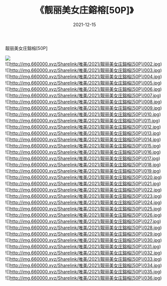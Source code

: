 ﻿---
layout: post
title:  《靓丽美女庄鎔榕[50P]》
date:   2021-12-15
img: http://img.660000.xyz/Sharelink/唯美/2021/靓丽美女庄鎔榕[50P]/000.jpg
categories: [美女, 清纯, 唯美]
---

靓丽美女庄鎔榕[50P]

 ![](http://img.660000.xyz/Sharelink/唯美/2021/靓丽美女庄鎔榕[50P]/001.jpg) <br>![]http://img.660000.xyz/Sharelink/唯美/2021/靓丽美女庄鎔榕[50P]/002.jpg) <br>![]http://img.660000.xyz/Sharelink/唯美/2021/靓丽美女庄鎔榕[50P]/003.jpg) <br>![]http://img.660000.xyz/Sharelink/唯美/2021/靓丽美女庄鎔榕[50P]/004.jpg) <br>![]http://img.660000.xyz/Sharelink/唯美/2021/靓丽美女庄鎔榕[50P]/005.jpg) <br>![]http://img.660000.xyz/Sharelink/唯美/2021/靓丽美女庄鎔榕[50P]/006.jpg) <br>![]http://img.660000.xyz/Sharelink/唯美/2021/靓丽美女庄鎔榕[50P]/007.jpg) <br>![]http://img.660000.xyz/Sharelink/唯美/2021/靓丽美女庄鎔榕[50P]/008.jpg) <br>![]http://img.660000.xyz/Sharelink/唯美/2021/靓丽美女庄鎔榕[50P]/009.jpg) <br>![]http://img.660000.xyz/Sharelink/唯美/2021/靓丽美女庄鎔榕[50P]/010.jpg) <br>![]http://img.660000.xyz/Sharelink/唯美/2021/靓丽美女庄鎔榕[50P]/011.jpg) <br>![]http://img.660000.xyz/Sharelink/唯美/2021/靓丽美女庄鎔榕[50P]/012.jpg) <br>![]http://img.660000.xyz/Sharelink/唯美/2021/靓丽美女庄鎔榕[50P]/013.jpg) <br>![]http://img.660000.xyz/Sharelink/唯美/2021/靓丽美女庄鎔榕[50P]/014.jpg) <br>![]http://img.660000.xyz/Sharelink/唯美/2021/靓丽美女庄鎔榕[50P]/015.jpg) <br>![]http://img.660000.xyz/Sharelink/唯美/2021/靓丽美女庄鎔榕[50P]/016.jpg) <br>![]http://img.660000.xyz/Sharelink/唯美/2021/靓丽美女庄鎔榕[50P]/017.jpg) <br>![]http://img.660000.xyz/Sharelink/唯美/2021/靓丽美女庄鎔榕[50P]/018.jpg) <br>![]http://img.660000.xyz/Sharelink/唯美/2021/靓丽美女庄鎔榕[50P]/019.jpg) <br>![]http://img.660000.xyz/Sharelink/唯美/2021/靓丽美女庄鎔榕[50P]/020.jpg) <br>![]http://img.660000.xyz/Sharelink/唯美/2021/靓丽美女庄鎔榕[50P]/021.jpg) <br>![]http://img.660000.xyz/Sharelink/唯美/2021/靓丽美女庄鎔榕[50P]/022.jpg) <br>![]http://img.660000.xyz/Sharelink/唯美/2021/靓丽美女庄鎔榕[50P]/023.jpg) <br>![]http://img.660000.xyz/Sharelink/唯美/2021/靓丽美女庄鎔榕[50P]/024.jpg) <br>![]http://img.660000.xyz/Sharelink/唯美/2021/靓丽美女庄鎔榕[50P]/025.jpg) <br>![]http://img.660000.xyz/Sharelink/唯美/2021/靓丽美女庄鎔榕[50P]/026.jpg) <br>![]http://img.660000.xyz/Sharelink/唯美/2021/靓丽美女庄鎔榕[50P]/027.jpg) <br>![]http://img.660000.xyz/Sharelink/唯美/2021/靓丽美女庄鎔榕[50P]/028.jpg) <br>![]http://img.660000.xyz/Sharelink/唯美/2021/靓丽美女庄鎔榕[50P]/029.jpg) <br>![]http://img.660000.xyz/Sharelink/唯美/2021/靓丽美女庄鎔榕[50P]/030.jpg) <br>![]http://img.660000.xyz/Sharelink/唯美/2021/靓丽美女庄鎔榕[50P]/031.jpg) <br>![]http://img.660000.xyz/Sharelink/唯美/2021/靓丽美女庄鎔榕[50P]/032.jpg) <br>![]http://img.660000.xyz/Sharelink/唯美/2021/靓丽美女庄鎔榕[50P]/033.jpg) <br>![]http://img.660000.xyz/Sharelink/唯美/2021/靓丽美女庄鎔榕[50P]/034.jpg) <br>![]http://img.660000.xyz/Sharelink/唯美/2021/靓丽美女庄鎔榕[50P]/035.jpg) <br>![]http://img.660000.xyz/Sharelink/唯美/2021/靓丽美女庄鎔榕[50P]/036.jpg) <br>
